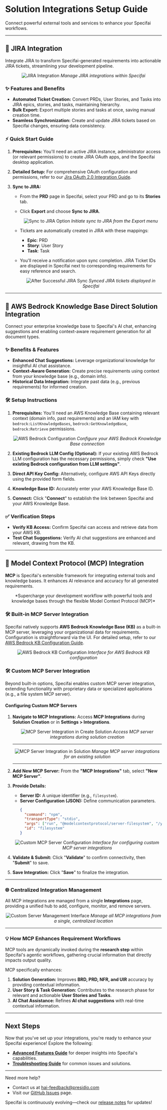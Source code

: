 # Solution Integrations Setup Guide

Connect powerful external tools and services to enhance your Specifai workflows.

---

## 🎯 JIRA Integration

Integrate JIRA to transform Specifai-generated requirements into actionable JIRA tickets, streamlining your development pipeline.

<div align="center">

![JIRA Integration](../../static/img/specifai-jira-integration.png)
*Manage JIRA integrations within Specifai*

</div>

### ✨ Features and Benefits

* **Automated Ticket Creation:** Convert PRDs, User Stories, and Tasks into JIRA epics, stories, and tasks, maintaining hierarchy.
* **Bulk Export:** Export multiple stories and tasks at once, saving manual creation time.
* **Seamless Synchronization:** Create and update JIRA tickets based on Specifai changes, ensuring data consistency.

### ⚡ Quick Start Guide

1.  **Prerequisites:** You'll need an active JIRA instance, administrator access (or relevant permissions) to create JIRA OAuth apps, and the Specifai desktop application.

2.  **Detailed Setup:** For comprehensive OAuth configuration and permissions, refer to our [Jira OAuth 2.0 Integration Guide](JIRA-README.md).

3.  **Sync to JIRA:**
    * From the **PRD** page in Specifai, select your PRD and go to its **Stories** tab.
    * Click **Export** and choose **Sync to JIRA**.
        <div align="center">

        ![Sync to JIRA Option](../../static/img/specifai-sync-with-jira-option.png)
        *Initiate sync to JIRA from the Export menu*

        </div>
    * Tickets are automatically created in JIRA with these mappings:
        * **Epic**: PRD
        * **Story**: User Story
        * **Task**: Task
    * You'll receive a notification upon sync completion. JIRA Ticket IDs are displayed in Specifai next to corresponding requirements for easy reference and search.
        <div align="center">

        ![After Successful JIRA Sync](../../static/img/specifai-post-jira-sync.png)
        *Synced JIRA tickets displayed in Specifai*

        </div>

---

## 🚀 AWS Bedrock Knowledge Base Direct Solution Integration

Connect your enterprise knowledge base to Specifai's AI chat, enhancing suggestions and enabling context-aware requirement generation for all document types.

### ✨ Benefits & Features

* **Enhanced Chat Suggestions:** Leverage organizational knowledge for insightful AI chat assistance.
* **Context-Aware Generation:** Create precise requirements using context from your knowledge base (e.g., domain info).
* **Historical Data Integration:** Integrate past data (e.g., previous requirements) for informed creation.

### 🛠 Setup Instructions

1.  **Prerequisites:** You'll need an AWS Knowledge Base containing relevant context (domain info, past requirements) and an IAM key with `bedrock:ListKnowledgeBases`, `bedrock:GetKnowledgeBase`, `bedrock:Retrieve` permissions.
    <div align="center">

    ![AWS Bedrock Configuration](../../static/img/specifai-aws-bedrock-kb-integration.png)
    *Configure your AWS Bedrock Knowledge Base connection*

    </div>

2.  **Existing Bedrock LLM Config (Optional):** If your existing AWS Bedrock LLM configuration has the necessary permissions, simply check **"Use existing Bedrock configuration from LLM settings"**.

3.  **Direct API Key Config:** Alternatively, configure AWS API Keys directly using the provided form fields.

4.  **Knowledge Base ID:** Accurately enter your AWS Knowledge Base ID.

5.  **Connect:** Click "**Connect**" to establish the link between Specifai and your AWS Knowledge Base.

### ✅ Verification Steps

* **Verify KB Access:** Confirm Specifai can access and retrieve data from your AWS KB.
* **Test Chat Suggestions:** Verify AI chat suggestions are enhanced and relevant, drawing from the KB.

---

## 🧠 Model Context Protocol (MCP) Integration

**MCP** is Specifai's extensible framework for integrating external tools and knowledge bases. It enhances AI relevance and accuracy for all generated requirements.

<div align="center">
    *Supercharge your development workflow with powerful tools and knowledge bases through the flexible Model Context Protocol (MCP)*
</div>

### 🛠 Built-in MCP Server Integration

Specifai natively supports **AWS Bedrock Knowledge Base (KB)** as a built-in MCP server, leveraging your organizational data for requirements. Configuration is straightforward via the UI. For detailed setup, refer to our [AWS Bedrock KB Configuration Guide](aws-bedrock-kb-configuration.md).

<div align="center">

![AWS Bedrock KB Configuration](../../static/img/mcp/aws-bedrock-kb-config.png)
*Interface for AWS Bedrock KB configuration*

</div>

### 🛠 Custom MCP Server Integration

Beyond built-in options, Specifai enables custom MCP server integration, extending functionality with proprietary data or specialized applications (e.g., a file system MCP server).

#### Configuring Custom MCP Servers

1.  **Navigate to MCP Integrations:** Access **MCP Integrations** during **Solution Creation** or in **Settings > Integrations**.

    <div align="center">

    ![MCP Server Integration in Create Solution](../../static/img/mcp/custom-server-management.png)
    *Access MCP server integrations during solution creation*

    </div>

    ---

    <div align="center">

    ![MCP Server Integration in Solution](../../static/img/mcp/custom-server-management.png)
    *Manage MCP server integrations for an existing solution*

    </div>

    ---

2.  **Add New MCP Server:** From the **"MCP Integrations"** tab, select **"New MCP Server"**.

3.  **Provide Details:**
    * **Server ID:** A unique identifier (e.g., `filesystem`).
    * **Server Configuration (JSON):** Define communication parameters.
        ```json
        {
          "command": "npm",
          "transportType": "stdio",
          "args": ["run", "@modelcontextprotocol/server-filesystem", "/your/path/to/Mcp"],
          "id": "filesystem"
        }
        ```

    <div align="center">

    ![Custom MCP Server Configuration](../../static/img/mcp/custom-mcp-config.png)
    *Interface for configuring custom MCP server integrations*

    </div>

4.  **Validate & Submit:** Click "**Validate**" to confirm connectivity, then "**Submit**" to save.

5.  **Save Integration:** Click "**Save**" to finalize the integration.

---

### 🌐 Centralized Integration Management

All MCP integrations are managed from a single **Integrations** page, providing a unified hub to add, configure, monitor, and remove servers.

<div align="center">

![Custom Server Management Interface](../../static/img/mcp/custom-server-management.png)
*Manage all MCP integrations from a single, centralized location*

</div>

---

### 💡 How MCP Enhances Requirement Workflows

MCP tools are dynamically invoked during the **research step** within Specifai's agentic workflows, gathering crucial information that directly impacts output quality.

MCP specifically enhances:

1.  **Solution Generation:** Improves **BRD, PRD, NFR, and UIR** accuracy by providing contextual information.
2.  **User Story & Task Generation:** Contributes to the research phase for relevant and actionable **User Stories and Tasks**.
3.  **AI Chat Assistance:** Refines **AI chat suggestions** with real-time contextual information.

---

## Next Steps
Now that you've set up your integrations, you're ready to enhance your Specifai experience! Explore the following:
* **[Advanced Features Guide](advanced-features.md)** for deeper insights into Specifai's capabilities.
* **[Troubleshooting Guide](troubleshooting.md)** for common issues and solutions.
---

Need more help?
* Contact us at [hai-feedback@presidio.com](mailto:hai-feedback@presidio.com)
* Visit our [GitHub Issues](https://github.com/presidio-oss/specif-ai/issues) page.

Specifai is continuously evolving—check our [release notes](https://github.com/presidio-oss/specif-ai/releases) for updates!
